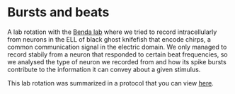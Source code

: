 # Bursts and beats

A lab rotation with the [Benda lab](https://uni-tuebingen.de/en/fakultaeten/mathematisch-naturwissenschaftliche-fakultaet/fachbereiche/biologie/institute/neurobiologie/lehrbereiche/neuroethology/) where we tried to record intracellularly from neurons in the ELL of black ghost knifefish that encode chirps, a common communication signal in the electric domain. We only managed to record stabily from a neuron that responded to certain beat frequencies, so we analysed the type of neuron we recorded from and how its spike bursts contribute to the information it can convey about a given stimulus.

This lab rotation was summarized in a protocol that you can view [here](protocol/main.pdf).
